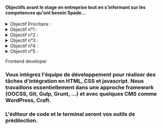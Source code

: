 #### Objectifs avant le stage en entreprise tout en s'informant sur les competences qu'ont besoin Spade...

<details>
  <summary>Objectif Prioritaire :</summary>
  <p>Initialiser mon portfolio.</p>  
</details>
<details>
  <summary>Objectif n°1 :</summary>
  <p>Perfectionnement de git via l'utilisation de gitKraken bien comprendre toutes les petites subtilités.</p>  
</details>
<details>
  <summary>Objectif n°2 :</summary>
  <p>Commencer a se pencher a l'utilisation du CMS Wordpress !!!! /!\ Urgent /!\.</p>  
</details>
<details>
  <summary>Objectif n°3 :</summary>
  <p>Utilisation du framework Bootstrap : https://www.youtube.com/watch?v=wywJ9BaZD_Q et/ou https://openclassrooms.com/courses/prenez-en-main-bootstrap/mise-en-route-8</p>  
</details>
<details>
  <summary>Objectif n°4 :</summary>
  <p>Utilisation du framework Vue.js : https://fr.vuejs.org/index.html</p>  
</details>
<details>
  <summary>Objectif n°5 :</summary>
  <p>Compréhension de ReactJS gros + https://www.udemy.com/the-complete-javascript-course/learn/v4/t/lecture/5869076?start=0</p>  
</details>

Frontend developer

### Vous intégrez l'équipe de développement pour réaliser des tâches d'intégration en HTML, CSS et javascript. Nous travaillons essentiellement dans une approche framework (OOCSS, Git, Gulp, Grunt, ...) et avec quelques CMS comme WordPress, Craft.

### L'éditeur de code et le terminal seront vos outils de prédilection.
